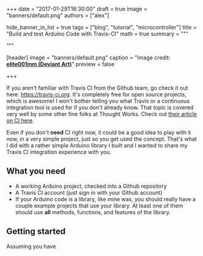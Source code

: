 +++
date = "2017-01-29T16:30:00"
draft = true
image = "banners/default.png"
authors = ["alex"]

hide_banner_in_list = true
tags = ["blog", "tutorial", "microcontroller"]
title = "Build and test Arduino Code with Travis-CI"
math = true
summary = """

"""

[header]
image = "banners/default.png"
caption = "Image credit: [**elite001mm (Deviant Art)**](http://fav.me/d9qa7qz)"
preview = false

+++

If you aren't familiar with Travis CI from the Github team, go check it out here: https://travis-ci.org. It's completely free for open source projects, which is awesome! I won't bother telling you what Travis or a continuous integration tool is used for if you don't already know. That topic is covered very well by some other fine folks at Thought Works. Check out [their article on CI here](https://www.thoughtworks.com/continuous-integration).

Even if you don't **need** CI right now, it could be a good idea to play with it now, in a very simple project, just so you get used the concept. That's what I did with a rather simple Arduino library I built and I wanted to share my Travis CI integration experience with you.

## What you need

- A working Arduino project, checked into a Github repository
- A Travis CI account (just sign in with your Github account)
- If your Arduino code is a library, like mine was, you should really have a couple example projects that use your library. At least one of them should use **all** methods, functions, and features of the library.

## Getting started

Assuming you have 